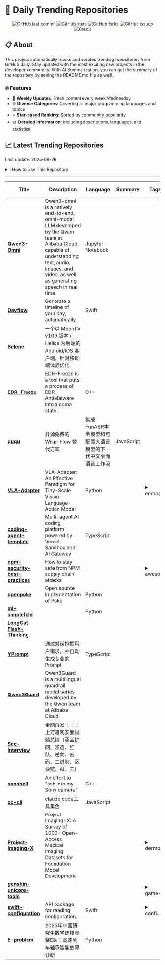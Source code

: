 # 🌟 Daily Trending Repositories

<div align="center">
<a href="https://github.com/marc-ko/daily-trending-repo/commits/main">
    <img src="https://img.shields.io/github/last-commit/marc-ko/daily-trending-repo" alt="GitHub last commit" />
</a>

<a href="https://github.com/marc-ko/daily-trending-repo/stargazers">
    <img src="https://img.shields.io/github/stars/marc-ko/daily-trending-repo" alt="GitHub stars" />
</a>
<a href="https://github.com/marc-ko/daily-trending-repo/network/members">
    <img src="https://img.shields.io/github/forks/marc-ko/daily-trending-repo" alt="GitHub forks" />
</a>
<a href="https://github.com/marc-ko/daily-trending-repo/issues">
    <img src="https://img.shields.io/github/issues/marc-ko/daily-trending-repo" alt="GitHub issues" />
</a>
<a alt="credit" href="https://github.com/zezhishao/DailyArXiv">
 <img src="https://img.shields.io/badge/credit%20-%20Idea%20From%20This%20Repo-blue" alt="Credit">
</a>
</div>

## 📋 About

This project automatically tracks and curates trending repositories from GitHub daily. Stay updated with the most exciting new projects in the developer community! With AI Summarization, you can get the summary of the repository by seeing the README.md file as well!.

### 🔥 Features

- 🔄 **Weekly Updates**: Fresh content every week Wednesday
- 🌐 **Diverse Categories**: Covering all major programming languages and topics
- ⭐ **Star-based Ranking**: Sorted by community popularity
- 📊 **Detailed Information**: Including descriptions, languages, and statistics

## 📈 Latest Trending Repositories

Last update: 2025-09-26

<details>
<summary>ℹ️ How to Use This Repository</summary>

1. **Star & Watch**: Click the 'Star' and 'Watch' buttons to receive weekly email notifications
2. **Browse**: Explore trending repositories organized by popularity
3. **Contribute**: Feel free to open issues or suggest improvements

</details>

---

| **Title** | **Description** | **Language** | **Summary** | **Tags** | **Stars Count** |
| --- | --- | --- | --- | --- | --- |
| **[Qwen3-Omni](https://github.com/QwenLM/Qwen3-Omni)** | Qwen3-omni is a natively end-to-end, omni-modal LLM developed by the Qwen team at Alibaba Cloud, capable of understanding text, audio, images, and video, as well as generating speech in real time. | Jupyter Notebook |  |  | 2065 |
| **[Dayflow](https://github.com/JerryZLiu/Dayflow)** | Generate a timeline of your day, automatically | Swift |  |  | 1411 |
| **[Selene](https://github.com/MoonTechLab/Selene)** | 一个以 MoonTV v100 版本 / Helios 为后端的 Android/iOS 客户端，针对移动端体验优化 |  |  |  | 955 |
| **[EDR-Freeze](https://github.com/TwoSevenOneT/EDR-Freeze)** | EDR-Freeze is a tool that puts a process of EDR, AntiMalware into a coma state. | C++ |  |  | 489 |
| **[ququ](https://github.com/yan5xu/ququ)** | 开源免费的 Wispr Flow 替代方案 | 集成FunASR本地模型和可配置大语言模型的下一代中文桌面语音工作流 | JavaScript |  | <details><summary>ai-te...</summary><p>ai-text-processing, chinese-speech-recognition, electron-app, funasr, local-processing, open-source, privacy-first, speech-to-text, voice-dictation, wispr-flow-alternative</p></details> | 480 |
| **[VLA-Adapter](https://github.com/OpenHelix-Team/VLA-Adapter)** | VLA-Adapter: An Effective Paradigm for Tiny-Scale Vision-Language-Action Model | Python |  | <details><summary>embod...</summary><p>embodied-ai, robotics, vision-language-action-model</p></details> | 400 |
| **[coding-agent-template](https://github.com/vercel-labs/coding-agent-template)** | Multi-agent AI coding platform powered by Vercel Sandbox and AI Gateway | TypeScript |  |  | 292 |
| **[npm-security-best-practices](https://github.com/bodadotsh/npm-security-best-practices)** | How to stay safe from NPM supply chain attacks |  |  | <details><summary>aweso...</summary><p>awesome, deno, javascript, list, nodejs, npm, pnpm, security, yarn</p></details> | 256 |
| **[openpoke](https://github.com/shlokkhemani/openpoke)** | Open source implementation of Poke  | Python |  |  | 250 |
| **[ml-simplefold](https://github.com/apple/ml-simplefold)** |  | Python |  |  | 183 |
| **[LongCat-Flash-Thinking](https://github.com/meituan-longcat/LongCat-Flash-Thinking)** |  |  |  |  | 180 |
| **[YPrompt](https://github.com/fish2018/YPrompt)** | 通过对话挖掘用户需求，并自动生成专业的Prompt | TypeScript |  |  | 177 |
| **[Qwen3Guard](https://github.com/QwenLM/Qwen3Guard)** | Qwen3Guard is a multilingual guardrail model series developed by the Qwen team at Alibaba Cloud. |  |  |  | 169 |
| **[Sec-Interview](https://github.com/duckpigdog/Sec-Interview)** | 全网首发！！！上万道网安面试题总结（涵盖护网、渗透、红队、逆向、密码、二进制、区块链、AI、云） |  |  |  | 162 |
| **[sonshell](https://github.com/goudvuur/sonshell)** | An effort to "ssh into my Sony camera" | C++ |  |  | 154 |
| **[cc-cli](https://github.com/cjh-store/cc-cli)** | claude code工具集合 | JavaScript |  |  | 138 |
| **[Project-Imaging-X](https://github.com/uni-medical/Project-Imaging-X)** | Project Imaging-X: A Survey of 1000+ Open-Access Medical Imaging Datasets for Foundation Model Development |  |  | <details><summary>dermo...</summary><p>dermoscopy, endoscopy, foundation-models, fundus, medical-image-analysis, multimodal-models, open-science, ophthalmology, pathology, radiology, survey, ultrasound</p></details> | 138 |
| **[genshin-unicore-tools](https://github.com/Z1de/genshin-unicore-tools)** |  |  |  | <details><summary>game-...</summary><p>game-enhancement, game-tools, genshin-impact, modding-resources, unicore-engine, windows</p></details> | 128 |
| **[swift-configuration](https://github.com/apple/swift-configuration)** | API package for reading configuration. | Swift |  | <details><summary>confi...</summary><p>configuration, server, swift</p></details> | 126 |
| **[E-problem](https://github.com/xiyuhang2003/E-problem)** | 2025年中国研究生数学建模竞赛E题：高速列车轴承智能故障诊断 | Python |  |  | 126 |

